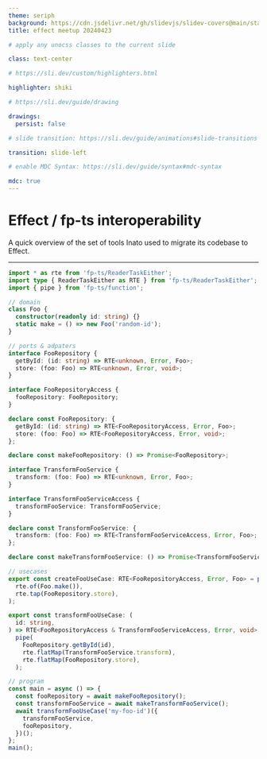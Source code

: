 ```yaml
---
theme: seriph
background: https://cdn.jsdelivr.net/gh/slidevjs/slidev-covers@main/static/aQcE3gDSSTY.webp
title: effect meetup 20240423

# apply any unocss classes to the current slide

class: text-center

# https://sli.dev/custom/highlighters.html

highlighter: shiki

# https://sli.dev/guide/drawing

drawings:
  persist: false

# slide transition: https://sli.dev/guide/animations#slide-transitions

transition: slide-left

# enable MDC Syntax: https://sli.dev/guide/syntax#mdc-syntax

mdc: true
---
```


# Effect / fp-ts interoperability

A quick overview of the set of tools Inato used to migrate its codebase to Effect.

<!--
The last comment block of each slide will be treated as slide notes. It will be visible and editable in Presenter Mode along with the slide. [Read more in the docs](https://sli.dev/guide/syntax.html#notes)
-->
---

```ts {all}{maxHeight:'80%'} twoslash
import * as rte from 'fp-ts/ReaderTaskEither';
import type { ReaderTaskEither as RTE } from 'fp-ts/ReaderTaskEither';
import { pipe } from 'fp-ts/function';

// domain
class Foo {
  constructor(readonly id: string) {}
  static make = () => new Foo('random-id');
}

// ports & adpaters
interface FooRepository {
  getById: (id: string) => RTE<unknown, Error, Foo>;
  store: (foo: Foo) => RTE<unknown, Error, void>;
}

interface FooRepositoryAccess {
  fooRepository: FooRepository;
}

declare const FooRepository: {
  getById: (id: string) => RTE<FooRepositoryAccess, Error, Foo>;
  store: (foo: Foo) => RTE<FooRepositoryAccess, Error, void>;
};

declare const makeFooRepository: () => Promise<FooRepository>;

interface TransformFooService {
  transform: (foo: Foo) => RTE<unknown, Error, Foo>;
}

interface TransformFooServiceAccess {
  transformFooService: TransformFooService;
}

declare const TransformFooService: {
  transform: (foo: Foo) => RTE<TransformFooServiceAccess, Error, Foo>;
};

declare const makeTransformFooService: () => Promise<TransformFooService>;

// usecases
export const createFooUseCase: RTE<FooRepositoryAccess, Error, Foo> = pipe(
  rte.of(Foo.make()),
  rte.tap(FooRepository.store),
);

export const transformFooUseCase: (
  id: string,
) => RTE<FooRepositoryAccess & TransformFooServiceAccess, Error, void> = id =>
  pipe(
    FooRepository.getById(id),
    rte.flatMap(TransformFooService.transform),
    rte.flatMap(FooRepository.store),
  );

// program
const main = async () => {
  const fooRepository = await makeFooRepository();
  const transformFooService = await makeTransformFooService();
  await transformFooUseCase('my-foo-id')({
    transformFooService,
    fooRepository,
  })();
};
main();

```
